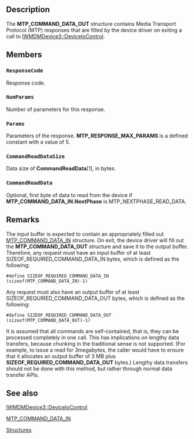 ## Description

The **MTP_COMMAND_DATA_OUT** structure contains Media Transport Protocol (MTP) responses that are filled by the device driver on exiting a call to [IWMDMDevice3::DeviceIoControl](https://learn.microsoft.com/windows/desktop/api/mswmdm/nf-mswmdm-iwmdmdevice3-deviceiocontrol).

## Members

### `ResponseCode`

Response code.

### `NumParams`

Number of parameters for this response.

### `Params`

Parameters of the response. **MTP_RESPONSE_MAX_PARAMS** is a defined constant with a value of 5.

### `CommandReadDataSize`

Data size of **CommandReadData**[1], in bytes.

### `CommandReadData`

Optional, first byte of data to read from the device if **MTP_COMMAND_DATA_IN.NextPhase** is MTP_NEXTPHASE_READ_DATA.

## Remarks

The input buffer is expected to contain an appropriately filled out [MTP_COMMAND_DATA_IN](https://learn.microsoft.com/windows/desktop/api/mtpext/ns-mtpext-mtp_command_data_in) structure. On exit, the device driver will fill out the **MTP_COMMAND_DATA_OUT** structure and save it to the output buffer. Therefore, any request must have an input buffer of at least SIZEOF_REQUIRED_COMMAND_DATA_IN bytes, which is defined as the following:

``` syntax
#define SIZEOF_REQUIRED_COMMAND_DATA_IN (sizeof(MTP_COMMAND_DATA_IN)-1)
```

Any request must also have an output buffer of at least SIZEOF_REQUIRED_COMMAND_DATA_OUT bytes, which is defined as the following:

``` syntax
#define SIZEOF_REQUIRED_COMMAND_DATA_OUT (sizeof(MTP_COMMAND_DATA_OUT)-1)
```

It is assumed that all commands are self-contained, that is, they can be processed completely in one call. This has implications on lengthy data transfers, because chunking in the traditional sense is not supported. (For example, to issue a read for 3megabytes, the caller would have to ensure that it allocates an output buffer of 3 MB plus **SIZEOF_REQUIRED_COMMAND_DATA_OUT** bytes.) Lengthy data transfers should not be done with this method, but rather through normal data transfer APIs.

## See also

[IWMDMDevice3::DeviceIoControl](https://learn.microsoft.com/windows/desktop/api/mswmdm/nf-mswmdm-iwmdmdevice3-deviceiocontrol)

[MTP_COMMAND_DATA_IN](https://learn.microsoft.com/windows/desktop/api/mtpext/ns-mtpext-mtp_command_data_in)

[Structures](https://learn.microsoft.com/windows/desktop/WMDM/structures)